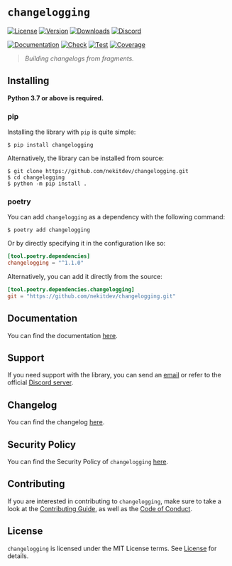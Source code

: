 # `changelogging`

[![License][License Badge]][License]
[![Version][Version Badge]][Package]
[![Downloads][Downloads Badge]][Package]
[![Discord][Discord Badge]][Discord]

[![Documentation][Documentation Badge]][Documentation]
[![Check][Check Badge]][Actions]
[![Test][Test Badge]][Actions]
[![Coverage][Coverage Badge]][Coverage]

> *Building changelogs from fragments.*

## Installing

**Python 3.7 or above is required.**

### pip

Installing the library with `pip` is quite simple:

```console
$ pip install changelogging
```

Alternatively, the library can be installed from source:

```console
$ git clone https://github.com/nekitdev/changelogging.git
$ cd changelogging
$ python -m pip install .
```

### poetry

You can add `changelogging` as a dependency with the following command:

```console
$ poetry add changelogging
```

Or by directly specifying it in the configuration like so:

```toml
[tool.poetry.dependencies]
changelogging = "^1.1.0"
```

Alternatively, you can add it directly from the source:

```toml
[tool.poetry.dependencies.changelogging]
git = "https://github.com/nekitdev/changelogging.git"
```

## Documentation

You can find the documentation [here][Documentation].

## Support

If you need support with the library, you can send an [email][Email]
or refer to the official [Discord server][Discord].

## Changelog

You can find the changelog [here][Changelog].

## Security Policy

You can find the Security Policy of `changelogging` [here][Security].

## Contributing

If you are interested in contributing to `changelogging`, make sure to take a look at the
[Contributing Guide][Contributing Guide], as well as the [Code of Conduct][Code of Conduct].

## License

`changelogging` is licensed under the MIT License terms. See [License][License] for details.

[Email]: mailto:support@nekit.dev

[Discord]: https://nekit.dev/discord

[Actions]: https://github.com/nekitdev/changelogging/actions

[Changelog]: https://github.com/nekitdev/changelogging/blob/main/CHANGELOG.md
[Code of Conduct]: https://github.com/nekitdev/changelogging/blob/main/CODE_OF_CONDUCT.md
[Contributing Guide]: https://github.com/nekitdev/changelogging/blob/main/CONTRIBUTING.md
[Security]: https://github.com/nekitdev/changelogging/blob/main/SECURITY.md

[License]: https://github.com/nekitdev/changelogging/blob/main/LICENSE

[Package]: https://pypi.org/project/changelogging
[Coverage]: https://codecov.io/gh/nekitdev/changelogging
[Documentation]: https://nekitdev.github.io/changelogging

[Discord Badge]: https://img.shields.io/badge/chat-discord-5865f2
[License Badge]: https://img.shields.io/pypi/l/changelogging
[Version Badge]: https://img.shields.io/pypi/v/changelogging
[Downloads Badge]: https://img.shields.io/pypi/dm/changelogging

[Documentation Badge]: https://github.com/nekitdev/changelogging/workflows/docs/badge.svg
[Check Badge]: https://github.com/nekitdev/changelogging/workflows/check/badge.svg
[Test Badge]: https://github.com/nekitdev/changelogging/workflows/test/badge.svg
[Coverage Badge]: https://codecov.io/gh/nekitdev/changelogging/branch/main/graph/badge.svg
